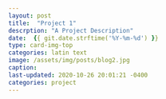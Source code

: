 ```yaml
---
layout: post
title:  "Project 1"
descrption: "A Project Description"
date:  {{ git.date.strftime('%Y-%m-%d') }}
type: card-img-top
categories: latin text
image: /assets/img/posts/blog2.jpg
caption:
last-updated: 2020-10-26 20:01:21 -0400
categories: project
---
```

